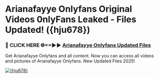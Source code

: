 # Arianafayye Onlyfans Original Videos 0nlyFans Leaked - Files Updated! ({hju678})

<h3>🔴 CLICK HERE 🌐==►► <a href="https://tinyurl.com/ms9xzufz" rel="nofollow">Arianafayye Onlyfans Updated Files</a></h3>

Get Arianafayye Onlyfans and all content. Now you can access all videos and pictures of Arianafayye Onlyfans. New Updated Files 2025!

[![{hju678}](https://i.imgur.com/PQ7UWWw.gif)](https://tinyurl.com/ms9xzufz)
